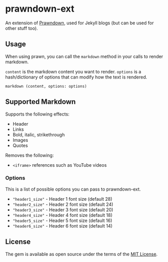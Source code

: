 # prawndown-ext

An extension of [Prawndown](https://github.com/kaspermeyer/prawndown), used for Jekyll blogs (but can be used for other stuff too).

## Usage

When using prawn, you can call the ``markdown`` method in your calls to render markdown.

``content`` is the markdown content you want to render.
``options`` is a hash/dictionary of options that can modify how the text is rendered.

```
markdown (content, options: options)
```

## Supported Markdown

Supports the following effects:
* Header
* Links
* Bold, italic, strikethrough
* Images
* Quotes

Removes the following:
* ``<iframe>`` references such as YouTube videos

### Options

This is a list of possible options you can pass to prawndown-ext.

* ``"header1_size"`` - Header 1 font size (default 28)
* ``"header2_size"`` - Header 2 font size (default 24)
* ``"header3_size"`` - Header 3 font size (default 20)
* ``"header4_size"`` - Header 4 font size (default 18)
* ``"header5_size"`` - Header 5 font size (default 16)
* ``"header6_size"`` - Header 6 font size (default 14)

## License

The gem is available as open source under the terms of the [MIT License](https://opensource.org/licenses/MIT).

